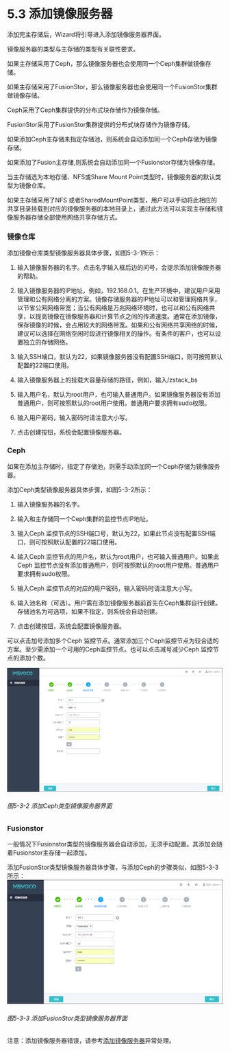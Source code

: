 # 5.3 添加镜像服务器

添加完主存储后，Wizard将引导进入添加镜像服务器界面。

镜像服务器的类型与主存储的类型有关联性要求。

如果主存储采用了Ceph，那么镜像服务器也会使用同一个Ceph集群做镜像存储。

如果主存储采用了FusionStor，那么镜像服务器也会使用同一个FusionStor集群做镜像存储。

Ceph采用了Ceph集群提供的分布式块存储作为镜像存储。

FusionStor采用了FusionStor集群提供的分布式块存储作为镜像存储。

如果添加Ceph主存储未指定存储池，则系统会自动添加同一个Ceph存储为镜像存储。

如果添加了Fusion主存储,则系统会自动添加同一个Fusionstor存储为镜像存储。

当主存储选为本地存储、NFS或Share Mount Point类型时，镜像服务器的默认类型为镜像仓库。

如果主存储采用了NFS 或者SharedMountPoint类型，用户可以手动将此相应的共享目录挂载到对应的镜像服务器的本地目录上，通过此方法可以实现主存储和镜像服务器存储全部使用网络共享存储方式。

### 镜像仓库
添加镜像仓库类型镜像服务器具体步骤，如图5-3-1所示：

1. 输入镜像服务器的名字。点击名字输入框后边的问号，会提示添加镜像服务器的帮助。

2. 输入镜像服务器的IP地址，例如，192.168.0.1。在生产环境中，建议用户采用管理和公有网络分离的方案。镜像存储服务器的IP地址可以和管理网络共享，以节省公网网络带宽；当公有网络是万兆网络环境时，也可以和公有网络共享，以提高镜像在镜像服务器和计算节点之间的传递速度。通常在添加镜像，保存镜像的时候，会占用较大的网络带宽。如果和公有网络共享网络的时候，建议可以选择在网络空闲时段进行镜像相关的操作。有条件的客户，也可以设置独立的存储网络。

3. 输入SSH端口，默认为22，如果镜像服务器没有配置SSH端口，则可按照默认配置的22端口使用。

4. 输入镜像服务器上的挂载大容量存储的路径，例如，输入/zstack_bs

5. 输入用户名，默认为root用户，也可输入普通用户。如果镜像服务器没有添加普通用户，则可按照默认的root用户使用。普通用户要求拥有sudo权限。

6. 输入用户密码，输入密码时请注意大小写。

7. 点击创建按钮，系统会配置镜像服务器。

### Ceph

如果在添加主存储时，指定了存储池，则需手动添加同一个Ceph存储为镜像服务器。

添加Ceph类型镜像服务器具体步骤，如图5-3-2所示：

1. 输入镜像服务器的名字。

2. 输入和主存储同一个Ceph集群的监控节点IP地址。

3. 输入Ceph 监控节点的SSH端口号，默认为22，如果此节点没有配置SSH端口，则可按照默认配置的22端口使用。

4. 输入Ceph 监控节点的用户名，默认为root用户，也可输入普通用户。如果此Ceph 监控节点没有添加普通用户，则可按照默认的root用户使用。普通用户要求拥有sudo权限。

5. 输入Ceph 监控节点的对应的用户密码，输入密码时请注意大小写。

6. 输入池名称（可选）。用户需在添加镜像服务器前首先在Ceph集群自行创建。存储池名为可选项，如果不指定，则系统会自动创建。

7. 点击创建按钮，系统会配置镜像服务器。

可以点击加号添加多个Ceph 监控节点。通常添加三个Ceph监控节点为较合适的方案。至少需添加一个可用的Ceph监控节点。也可以点击减号减少Ceph 监控节点的添加个数。

![png](../images/5-3-2.png "图5-3-2 添加Ceph类型镜像服务器界面")
###### 图5-3-2 添加Ceph类型镜像服务器界面
### Fusionstor
一般情况下Fusionstor类型的镜像服务器会自动添加，无须手动配置。其添加会随着Fusionstor主存储一起添加。

添加FusionStor类型镜像服务器具体步骤，与添加Ceph的步骤类似，如图5-3-3所示：
![png](../images/5-3-3.png "图5-3-3 添加FusionStor类型镜像服务器界面")
###### 图5-3-3 添加FusionStor类型镜像服务器界面 

注意：添加镜像服务器错误，请参考[添加镜像服务器](/exception/bs.md)异常处理。
